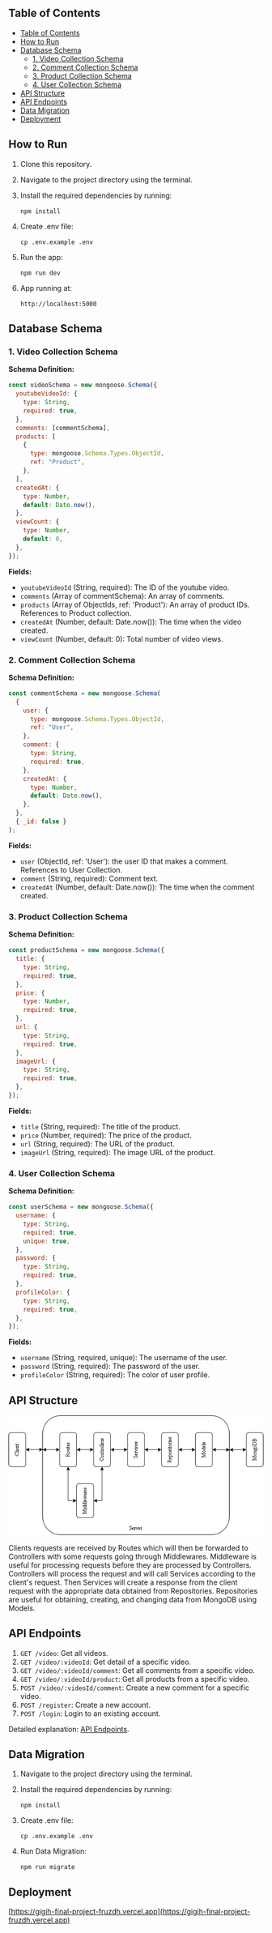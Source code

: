 ## Table of Contents

- [Table of Contents](#table-of-contents)
- [How to Run](#how-to-run)
- [Database Schema](#database-schema)
  - [1. Video Collection Schema](#1-video-collection-schema)
  - [2. Comment Collection Schema](#2-comment-collection-schema)
  - [3. Product Collection Schema](#3-product-collection-schema)
  - [4. User Collection Schema](#4-user-collection-schema)
- [API Structure](#api-structure)
- [API Endpoints](#api-endpoints)
- [Data Migration](#data-migration)
- [Deployment](#deployment)

## How to Run

1. Clone this repository.
2. Navigate to the project directory using the terminal.
3. Install the required dependencies by running:

   ```
   npm install
   ```

4. Create .env file:

   ```
   cp .env.example .env
   ```

5. Run the app:

   ```
   npm run dev
   ```

6. App running at:

   ```
   http://localhost:5000
   ```

## Database Schema

### 1. Video Collection Schema

**Schema Definition:**

```javascript
const videoSchema = new mongoose.Schema({
  youtubeVideoId: {
    type: String,
    required: true,
  },
  comments: [commentSchema],
  products: [
    {
      type: mongoose.Schema.Types.ObjectId,
      ref: "Product",
    },
  ],
  createdAt: {
    type: Number,
    default: Date.now(),
  },
  viewCount: {
    type: Number,
    default: 0,
  },
});
```

**Fields:**

- `youtubeVideoId` (String, required): The ID of the youtube video.
- `comments` (Array of commentSchema): An array of comments.
- `products` (Array of ObjectIds, ref: 'Product'): An array of product IDs. References to Product collection.
- `createdAt` (Number, default: Date.now()): The time when the video created.
- `viewCount` (Number, default: 0): Total number of video views.

### 2. Comment Collection Schema

**Schema Definition:**

```javascript
const commentSchema = new mongoose.Schema(
  {
    user: {
      type: mongoose.Schema.Types.ObjectId,
      ref: "User",
    },
    comment: {
      type: String,
      required: true,
    },
    createdAt: {
      type: Number,
      default: Date.now(),
    },
  },
  { _id: false }
);
```

**Fields:**

- `user` (ObjectId, ref: 'User'): the user ID that makes a comment. References to User Collection.
- `comment` (String, required): Comment text.
- `createdAt` (Number, default: Date.now()): The time when the comment created.

### 3. Product Collection Schema

**Schema Definition:**

```javascript
const productSchema = new mongoose.Schema({
  title: {
    type: String,
    required: true,
  },
  price: {
    type: Number,
    required: true,
  },
  url: {
    type: String,
    required: true,
  },
  imageUrl: {
    type: String,
    required: true,
  },
});
```

**Fields:**

- `title` (String, required): The title of the product.
- `price` (Number, required): The price of the product.
- `url` (String, required): The URL of the product.
- `imageUrl` (String, required): The image URL of the product.

### 4. User Collection Schema

**Schema Definition:**

```javascript
const userSchema = new mongoose.Schema({
  username: {
    type: String,
    required: true,
    unique: true,
  },
  password: {
    type: String,
    required: true,
  },
  profileColor: {
    type: String,
    required: true,
  },
});
```

**Fields:**

- `username` (String, required, unique): The username of the user.
- `password` (String, required): The password of the user.
- `profileColor` (String, required): The color of user profile.

## API Structure

<img src='api-structure.png'>

Clients requests are received by Routes which will then be forwarded to Controllers with some requests going through Middlewares. Middleware is useful for processing requests before they are processed by Controllers. Controllers will process the request and will call Services according to the client's request. Then Services will create a response from the client request with the appropriate data obtained from Repositories. Repositories are useful for obtaining, creating, and changing data from MongoDB using Models.

## API Endpoints

1. `GET /video`: Get all videos.
2. `GET /video/:videoId`: Get detail of a specific video.
3. `GET /video/:videoId/comment`: Get all comments from a specific video.
4. `GET /video/:videoId/product`: Get all products from a specific video.
5. `POST /video/:videoId/comment`: Create a new comment for a specific video.
6. `POST /register`: Create a new account.
7. `POST /login`: Login to an existing account.

Detailed explanation: [API Endpoints](https://gist.github.com/fruzdh/ee174b458d419b86deed7cbccb10654f).

## Data Migration

1. Navigate to the project directory using the terminal.
2. Install the required dependencies by running:

   ```
   npm install
   ```

3. Create .env file:

   ```
   cp .env.example .env
   ```

4. Run Data Migration:

   ```
   npm run migrate
   ```

## Deployment

[https://gigih-final-project-fruzdh.vercel.app](https://gigih-final-project-fruzdh.vercel.app)
